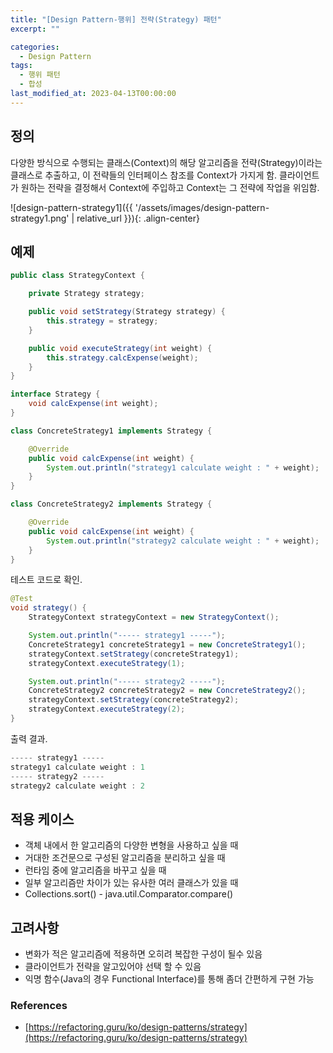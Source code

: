 ```yaml
---
title: "[Design Pattern-행위] 전략(Strategy) 패턴"
excerpt: ""

categories:
  - Design Pattern
tags:
  - 행위 패턴
  - 합성
last_modified_at: 2023-04-13T00:00:00
---
```



## 정의

다양한 방식으로 수행되는 클래스(Context)의 해당 알고리즘을 전략(Strategy)이라는 클래스로 추출하고, 이 전략들의 인터페이스 참조를 Context가 가지게 함. 클라이언트가 원하는 전략을 결정해서 Context에 주입하고 Context는 그 전략에 작업을 위임함. 

![design-pattern-strategy1]({{ '/assets/images/design-pattern-strategy1.png' | relative_url }}){: .align-center}

## 예제

```java
public class StrategyContext {

    private Strategy strategy;

    public void setStrategy(Strategy strategy) {
        this.strategy = strategy;
    }

    public void executeStrategy(int weight) {
        this.strategy.calcExpense(weight);
    }
}

interface Strategy {
    void calcExpense(int weight);
}

class ConcreteStrategy1 implements Strategy {

    @Override
    public void calcExpense(int weight) {
        System.out.println("strategy1 calculate weight : " + weight);
    }
}

class ConcreteStrategy2 implements Strategy {

    @Override
    public void calcExpense(int weight) {
        System.out.println("strategy2 calculate weight : " + weight);
    }
}
```

테스트 코드로 확인.

```java
@Test
void strategy() {
    StrategyContext strategyContext = new StrategyContext();

    System.out.println("----- strategy1 -----");
    ConcreteStrategy1 concreteStrategy1 = new ConcreteStrategy1();
    strategyContext.setStrategy(concreteStrategy1);
    strategyContext.executeStrategy(1);

    System.out.println("----- strategy2 -----");
    ConcreteStrategy2 concreteStrategy2 = new ConcreteStrategy2();
    strategyContext.setStrategy(concreteStrategy2);
    strategyContext.executeStrategy(2);
}
```

출력 결과.

```powershell
----- strategy1 -----
strategy1 calculate weight : 1
----- strategy2 -----
strategy2 calculate weight : 2
```

## 적용 케이스

- 객체 내에서 한 알고리즘의 다양한 변형을 사용하고 싶을 때
- 거대한 조건문으로 구성된 알고리즘을 분리하고 싶을 때
- 런타임 중에 알고리즘을 바꾸고 싶을 때
- 일부 알고리즘만 차이가 있는 유사한 여러 클래스가 있을 때
- Collections.sort() - java.util.Comparator.compare()

## 고려사항

- 변화가 적은 알고리즘에 적용하면 오히려 복잡한 구성이 될수 있음
- 클라이언트가 전략을 알고있어야 선택 할 수 있음
- 익명 함수(Java의 경우 Functional Interface)를 통해 좀더 간편하게 구현 가능

### References

- [https://refactoring.guru/ko/design-patterns/strategy](https://refactoring.guru/ko/design-patterns/strategy)
